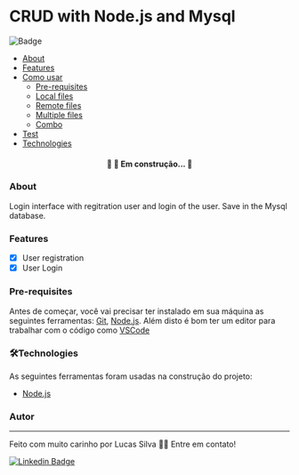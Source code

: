 # CRUD with Node.js and Mysql
![Badge](https://img.shields.io/github/issues/eugenio-silva/crud-node-mysql)

   * [About](#About)
   * [Features](#Features)
   * [Como usar](#como-usar)
      * [Pre-requisites](#Pre-requisites)
      * [Local files](#local-files)
      * [Remote files](#remote-files)
      * [Multiple files](#multiple-files)
      * [Combo](#combo)
   * [Test](#test)
   * [Technologies](#Technologies)

<h4 align="center"> 
	🚧  🚀 Em construção...  🚧
</h4>

### About

Login interface with regitration user and login of the user. Save in the Mysql database.

### Features

- [x] User registration 
- [x] User Login

### Pre-requisites

Antes de começar, você vai precisar ter instalado em sua máquina as seguintes ferramentas:
[Git](https://git-scm.com), [Node.js](https://nodejs.org/en/). 
Além disto é bom ter um editor para trabalhar com o código como [VSCode](https://code.visualstudio.com/)

### 🛠Technologies

As seguintes ferramentas foram usadas na construção do projeto:

- [Node.js](https://nodejs.org/en/)

### Autor
---

Feito com muito carinho por Lucas Silva 👋🏽 Entre em contato!

 [![Linkedin Badge](https://img.shields.io/badge/-Lucas-blue?style=flat-square&logo=Linkedin&logoColor=white&link=https://www.linkedin.com/in/lucas-silva-b12b281a3/)](https://www.linkedin.com/in/lucas-silva-b12b281a3/) 

